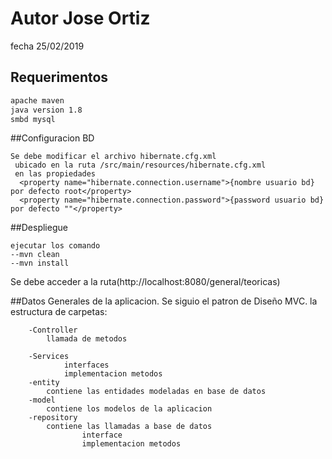 # Autor Jose Ortiz

fecha 25/02/2019

## Requerimentos

```bash
apache maven
java version 1.8
smbd mysql 
```

##Configuracion BD
```
Se debe modificar el archivo hibernate.cfg.xml
 ubicado en la ruta /src/main/resources/hibernate.cfg.xml
 en las propiedades
  <property name="hibernate.connection.username">{nombre usuario bd} por defecto root</property>
  <property name="hibernate.connection.password">{password usuario bd} por defecto ""</property>
 ```

##Despliegue

```posicionarse en la raiz del proyecto y abrir una consola, 
ejecutar los comando 
--mvn clean
--mvn install
```
Se debe acceder a la ruta(http://localhost:8080/general/teoricas)

##Datos Generales de la aplicacion.
Se siguio el patron de Diseño MVC.
la estructura de carpetas:
```
    -Controller
        llamada de metodos
        
    -Services
            interfaces
            implementacion metodos
    -entity
        contiene las entidades modeladas en base de datos
    -model
        contiene los modelos de la aplicacion
    -repository
        contiene las llamadas a base de datos
                interface
                implementacion metodos    
```

